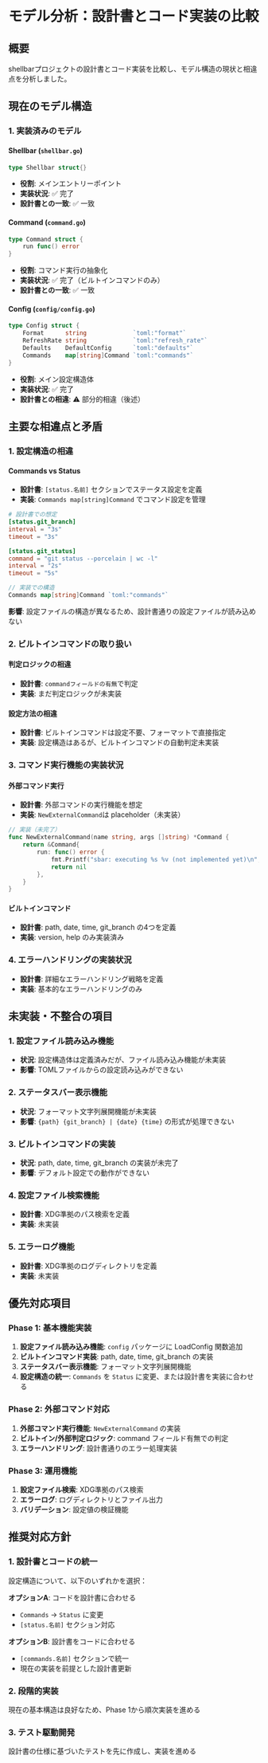 # モデル分析：設計書とコード実装の比較

## 概要

shellbarプロジェクトの設計書とコード実装を比較し、モデル構造の現状と相違点を分析しました。

## 現在のモデル構造

### 1. 実装済みのモデル

#### **Shellbar** (`shellbar.go`)

```go
type Shellbar struct{}
```

- **役割**: メインエントリーポイント
- **実装状況**: ✅ 完了
- **設計書との一致**: ✅ 一致

#### **Command** (`command.go`)

```go
type Command struct {
    run func() error
}
```

- **役割**: コマンド実行の抽象化
- **実装状況**: ✅ 完了（ビルトインコマンドのみ）
- **設計書との一致**: ✅ 一致

#### **Config** (`config/config.go`)

```go
type Config struct {
    Format      string             `toml:"format"`
    RefreshRate string             `toml:"refresh_rate"`
    Defaults    DefaultConfig      `toml:"defaults"`
    Commands    map[string]Command `toml:"commands"`
}
```

- **役割**: メイン設定構造体
- **実装状況**: ✅ 完了
- **設計書との相違**: ⚠️ 部分的相違（後述）

## 主要な相違点と矛盾

### 1. 設定構造の相違

#### **Commands vs Status**

- **設計書**: `[status.名前]` セクションでステータス設定を定義
- **実装**: `Commands map[string]Command` でコマンド設定を管理

```toml
# 設計書での想定
[status.git_branch]
interval = "3s"
timeout = "3s"

[status.git_status]
command = "git status --porcelain | wc -l"
interval = "2s"
timeout = "5s"
```

```go
// 実装での構造
Commands map[string]Command `toml:"commands"`
```

**影響**: 設定ファイルの構造が異なるため、設計書通りの設定ファイルが読み込めない

### 2. ビルトインコマンドの取り扱い

#### **判定ロジックの相違**

- **設計書**: `commandフィールドの有無`で判定
- **実装**: まだ判定ロジックが未実装

#### **設定方法の相違**

- **設計書**: ビルトインコマンドは設定不要、フォーマットで直接指定
- **実装**: 設定構造はあるが、ビルトインコマンドの自動判定未実装

### 3. コマンド実行機能の実装状況

#### **外部コマンド実行**

- **設計書**: 外部コマンドの実行機能を想定
- **実装**: `NewExternalCommand`は placeholder（未実装）

```go
// 実装（未完了）
func NewExternalCommand(name string, args []string) *Command {
    return &Command{
        run: func() error {
            fmt.Printf("sbar: executing %s %v (not implemented yet)\n", name, args)
            return nil
        },
    }
}
```

#### **ビルトインコマンド**

- **設計書**: path, date, time, git_branch の4つを定義
- **実装**: version, help のみ実装済み

### 4. エラーハンドリングの実装状況

- **設計書**: 詳細なエラーハンドリング戦略を定義
- **実装**: 基本的なエラーハンドリングのみ

## 未実装・不整合の項目

### 1. 設定ファイル読み込み機能

- **状況**: 設定構造体は定義済みだが、ファイル読み込み機能が未実装
- **影響**: TOMLファイルからの設定読み込みができない

### 2. ステータスバー表示機能

- **状況**: フォーマット文字列展開機能が未実装
- **影響**: `{path} {git_branch} | {date} {time}` の形式が処理できない

### 3. ビルトインコマンドの実装

- **状況**: path, date, time, git_branch の実装が未完了
- **影響**: デフォルト設定での動作ができない

### 4. 設定ファイル検索機能

- **設計書**: XDG準拠のパス検索を定義
- **実装**: 未実装

### 5. エラーログ機能

- **設計書**: XDG準拠のログディレクトリを定義
- **実装**: 未実装

## 優先対応項目

### Phase 1: 基本機能実装

1. **設定ファイル読み込み機能**: `config` パッケージに LoadConfig 関数追加
2. **ビルトインコマンド実装**: path, date, time, git_branch の実装
3. **ステータスバー表示機能**: フォーマット文字列展開機能
4. **設定構造の統一**: `Commands` を `Status` に変更、または設計書を実装に合わせる

### Phase 2: 外部コマンド対応

1. **外部コマンド実行機能**: `NewExternalCommand` の実装
2. **ビルトイン/外部判定ロジック**: command フィールド有無での判定
3. **エラーハンドリング**: 設計書通りのエラー処理実装

### Phase 3: 運用機能

1. **設定ファイル検索**: XDG準拠のパス検索
2. **エラーログ**: ログディレクトリとファイル出力
3. **バリデーション**: 設定値の検証機能

## 推奨対応方針

### 1. 設計書とコードの統一

設定構造について、以下のいずれかを選択：

**オプションA**: コードを設計書に合わせる

- `Commands` → `Status` に変更
- `[status.名前]` セクション対応

**オプションB**: 設計書をコードに合わせる

- `[commands.名前]` セクションで統一
- 現在の実装を前提とした設計書更新

### 2. 段階的実装

現在の基本構造は良好なため、Phase 1から順次実装を進める

### 3. テスト駆動開発

設計書の仕様に基づいたテストを先に作成し、実装を進める
